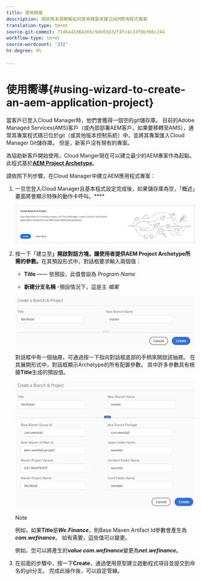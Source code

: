 ```yaml
---
title: 使用精靈
description: 請依照本頁瞭解如何使用精靈來建立AEM應用程式專案
translation-type: tm+mt
source-git-commit: 7146a41d64365c9de03d32f4fc4c33f9e366c244
workflow-type: tm+mt
source-wordcount: '332'
ht-degree: 9%

---
```



# 使用嚮導{#using-wizard-to-create-an-aem-application-project}

當客戶已登入Cloud Manager時，他們會獲得一個空的git儲存庫。 目前的Adobe Managed Services(AMS)客戶（或內部部署AEM客戶，如果要移轉至AMS），通常其專案程式碼已位於git（或其他版本控制系統）中，並將其專案匯入Cloud Manager Git儲存庫。 但是，新客戶沒有現有的專案。

為協助新客戶開始使用，Cloud Manger現在可以建立最少的AEM專案作為起點。 此程式基於&#x200B;[**AEM Project Archetype**](https://github.com/Adobe-Marketing-Cloud/aem-project-archetype)。


請依照下列步驟，在Cloud Manager中建立AEM應用程式專案：

1. 一旦您登入Cloud Manager且基本程式設定完成後，如果儲存庫為空，「概述」畫面將會顯示特殊的動作卡呼叫。****

   ![](assets/image2018-10-3_14-29-44.png)

1. 按一下「建立至&#x200B;**」開啟對話方塊，讓使用者提供AEM Project Archetype所需的參數。**&#x200B;在其預設形式中，對話框要求輸入兩個值：

   * **Title**  —— 依預設，此值會設為 *Program Name*

   * **新建分支名稱** -預設情況下，這是主 *檔案*

   ![](assets/screen_shot_2018-10-08at55825am.png)

   對話框中有一個抽屜，可通過按一下指向對話框底部的手柄來開啟該抽屜。 在其展開形式中，對話框顯示Archetype的所有配置參數。 其中許多參數具有根據&#x200B;**Title**&#x200B;生成的預設值。

   ![](assets/screen_shot_2018-10-08at60032am.png)

   >[!NOTE]
   >
   >例如，如果&#x200B;**Title**&#x200B;是&#x200B;***We.Finance***，則Base Maven Artifact Id參數會產生為&#x200B;***com.wefinance***。 如有需要，這些值可以變更。
   >
   >
   >例如，您可以將產生的&#x200B;***value com.wefinance***&#x200B;變更為&#x200B;***net.wefinance***。

1. 在前面的步驟中，按一下&#x200B;**Create**，通過使用原型建立啟動程式項目並提交到命名的git分支。 完成此操作後，可以設定管線。